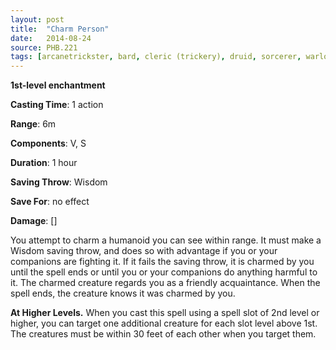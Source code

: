 ```yaml
---
layout: post
title:  "Charm Person"
date:   2014-08-24
source: PHB.221
tags: [arcanetrickster, bard, cleric (trickery), druid, sorcerer, warlock, wizard, level1, enchantment]
---
```


**1st-level enchantment**

**Casting Time**: 1 action

**Range**: 6m

**Components**: V, S

**Duration**: 1 hour

**Saving Throw**: Wisdom

**Save For**: no effect

**Damage**: []

You attempt to charm a humanoid you can see within range. It must make a Wisdom saving throw, and does so with advantage if you or your companions are fighting it. If it fails the saving throw, it is charmed by you until the spell ends or until you or your companions do anything harmful to it. The charmed creature regards you as a friendly acquaintance. When the spell ends, the creature knows it was charmed by you.

**At Higher Levels.** When you cast this spell using a spell slot of 2nd level or higher, you can target one additional creature for each slot level above 1st. The creatures must be within 30 feet of each other when you target them.